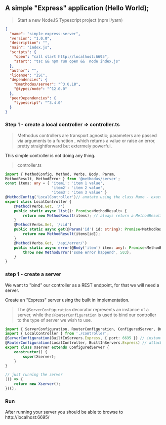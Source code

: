 
## A simple "Express" application (Hello World);

> Start a new NodeJS Typescript project (npm i/yarn)
```Json
{
  "name": "simple-express-server",
  "version": "1.0.0",
  "description": "",
  "main": "index.js",
  "scripts": {
    "open": "call start http://localhost:6695",
    "start": "tsc && npm run open &&  node index.js"
  },
  "author": "",
  "license": "ISC",
  "dependencies": {
    "@methodus/server": "^3.0.18",
    "@types/node": "^12.0.0"
  },
  "peerDependencies": {
    "typescript": "^3.4.0"
  }
}
```

### Step 1 - create a local controller => controller.ts
> Methodus controllers are transport agnostic; parameters are passed via arguments to a function , which returns a value or raise an error, pretty straightforward but extermely powerful.

This simple controller is not doing any thing.

> controller.ts
```typescript
import { MethodConfig, Method, Verbs, Body, Param,
MethodResult, MethodError } from '@methodus/server';
const items: any = { 'item1': 'item 1 value',
                     'item2': 'item 2 value',
                     'item3': 'item 3 value' }
@MethodConfig('LocalController')// anotate using the class Name - exact!
export class LocalController {
    @Method(Verbs.Get, '/')
    public static async list(): Promise<MethodResult> {
        return new MethodResult(items); // always return a MethodResult object
    }
    @Method(Verbs.Get, '/:id')
    public static async get(@Param('id') id: string): Promise<MethodResult> {
        return new MethodResult(items[id]);
    }
    @Method(Verbs.Get, '/api/error/')
    public static async error(@Body('item') item: any): Promise<MethodResult> {
        throw new MethodError('some error happend', 503);
    }
}
```

### step 1 - create a server
We want to "bind" our controller as a REST endpoint, for that we will need a server.

Create an "Express" server using the built in implementation.
> The `@ServerConfiguration` decorator represents an instance of a server,
> while the `@RouterConfiguration` is used to bind our controller to the type of server we wish to use.

```typescript
import { ServerConfiguration, RouterConfiguration, ConfiguredServer, BuiltInServers } from '@methodus/server';
import { LocalController } from './controller';
@ServerConfiguration(BuiltInServers.Express, { port: 6695 }) // instantiate express on given port
@RouterConfiguration(LocalController, BuiltInServers.Express) // attach the DataController class to the Express instance 
export class Xserver extends ConfiguredServer {
    constructor() {
        super(Xserver);
    }
}

// just running the server
(() => {
    return new Xserver();
})();
```

### Run
After running your server you should be able to browse to http://localhost:6695/




